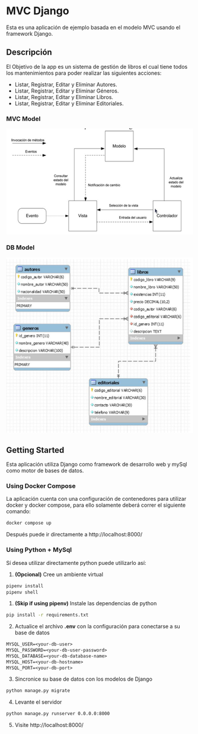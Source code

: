 # MVC Django

Esta es una aplicación de ejemplo basada en el modelo MVC usando el framework Django.

## Descripción

El Objetivo de la app es un sistema de gestión de libros el cual tiene todos los mantenimientos para poder realizar las siguientes acciones: 
- Listar, Registrar, Editar y Eliminar Autores.
- Listar, Registrar, Editar y Eliminar Géneros.
- Listar, Registrar, Editar y Eliminar Libros.
- Listar, Registrar, Editar y Eliminar Editoriales.

### MVC Model

![MVC Model](./docs/mvc-model.png)

### DB Model

![DB Model](./docs/db-model.png)

## Getting Started

Esta aplicación utiliza Django como framework de desarrollo web y mySql como motor de bases de datos. 

### Using Docker Compose

La aplicación cuenta con una configuración de contenedores para utilizar docker y docker compose, para ello solamente deberá correr el siguiente comando:

```bash
docker compose up
```

Después puede ir directamente a http://localhost:8000/

### Using Python + MySql

Sí desea utilizar directamente python puede utilizarlo así:

1. **(Opcional)** Cree un ambiente virtual

```bash
pipenv install
pipenv shell
```

1. **(Skip if using pipenv)** Instale las dependencias de python

```bash
pip install -r requirements.txt
```

2. Actualice el archivo **.env** con la configuración para conectarse a su base de datos

```
MYSQL_USER=<your-db-user>
MYSQL_PASSWORD=<your-db-user-password>
MYSQL_DATABASE=<your-db-database-name>
MYSQL_HOST=<your-db-hostname>
MYSQL_PORT=<your-db-port>
```

3. Sincronice su base de datos con los modelos de Django

```bash
python manage.py migrate
```

4. Levante el servidor

```bash
python manage.py runserver 0.0.0.0:8000
```

5. Visite http://localhost:8000/